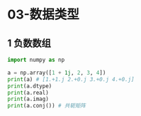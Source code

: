 # 03-数据类型

## 1 负数数组

```python
import numpy as np

a = np.array([1 + 1j, 2, 3, 4])
print(a) # [1.+1.j 2.+0.j 3.+0.j 4.+0.j]
print(a.dtype)
print(a.real)
print(a.imag)
print(a.conj()) # 共轭矩阵
```

